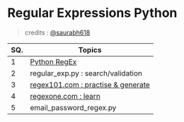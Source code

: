 # **Regular Expressions Python**
> credits : [@saurabh618](https://github.com/saurabh618 "Saurabh Agarwal")

| SQ. | Topics                                                            |
| --- | ----------------------------------------------------------------- |
| 1   | [Python RegEx](https://www.w3schools.com/python/python_regex.asp) |
| 2   | regular\_exp.py : search/validation                               |
| 3   | [regex101.com : practise & generate](https://regex101.com/)       |
| 4   | [regexone.com : learn](https://regexone.com/)                     |
| 5   | email\_password\_regex.py                                         |
